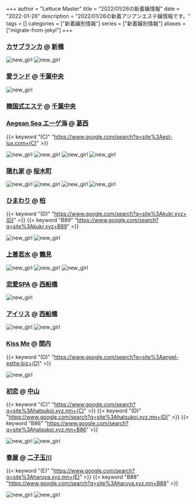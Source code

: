 +++
author = "Lettuce Master"
title = "2022/01/26の新着嬢情報"
date = "2022-01-26"
description = "2022/01/26の新着アジアンエステ嬢情報です。"
tags = []
categories = ["新着嬢別情報"]
series = ["新着嬢別情報"]
aliases = ["migrate-from-jekyl"]
+++
### [カサブランカ](http://romantic-est.info/) @ [新橋](/post/sinbashi)


![new_girl](https://i.imgur.com/TBzYQy4.jpeg)
![new_girl](https://i.imgur.com/VHdsdHL.jpeg)
### [愛ランド](https://chiba-ninki-menseste-aroma-rinpa.jpn.cm/) @ [千葉中央](/post/chibachuo)


![new_girl](https://chiba-ninki-menseste-aroma-rinpa.jpn.cm/photos/sites/33/2022/01/2022012601510398-e1643129476168.jpeg)
### [韓国式エステ](http://www.night.ne.jp/chiba/kankoku/) @ [千葉中央](/post/chibachuo)


### [Aegean Sea エーゲ海](http://est-lux.com/) @ [葛西](/post/kasai)
{{< keyword "(C)" "https://www.google.com/search?q=site%3Aest-lux.com+(C)" >}} 

![new_girl](https://i.imgur.com/MbVKmWh.gif)
![new_girl](https://i.imgur.com/CYEAY8n.jpeg)
![new_girl](https://i.imgur.com/1ROzUoi.jpeg)
![new_girl](https://i.imgur.com/BeR8jBE.jpeg)
### [隠れ家](https://jasmine-mizonokuti.xyz/) @ [桜木町](/post/sakuragicho)


![new_girl](https://jasmine-mizonokuti.xyz/_src/55473660/wechatimg122_20220125180604096.jpg)
![new_girl](https://jasmine-mizonokuti.xyz/_src/55473686/wechatimg122_20220125180604096.jpg)
![new_girl](https://jasmine-mizonokuti.xyz/_src/55473687/wechatimg122_20220125180604096.jpg)
![new_girl](https://jasmine-mizonokuti.xyz/_src/55473722/wechatimg122_20220125180604096.jpg)
### [ひまわり](http://kukr.xyz/) @ [柏](/post/kashiwa)
{{< keyword "(D)" "https://www.google.com/search?q=site%3Akukr.xyz+(D)" >}} {{< keyword "B89" "https://www.google.com/search?q=site%3Akukr.xyz+B89" >}} 

![new_girl](https://i.imgur.com/72wh27n.jpeg)
![new_girl](https://i.imgur.com/ClvJrSG.jpeg)
### [上善若水](http://relaxia.work/) @ [鶴見](/post/tsurumi)


![new_girl](https://i.imgur.com/bQvDEc9.jpeg)
![new_girl](https://i.imgur.com/39P89M1.jpeg)
![new_girl](https://i.imgur.com/Heq1GzM.jpeg)
### [恋愛SPA](http://lu-mi.work/) @ [西船橋](/post/nishifunabashi)


![new_girl](https://i.imgur.com/HZ7Hh2t.png)
### [アイリス](https://iris.ests.jp/) @ [西船橋](/post/nishifunabashi)


![new_girl](https://iris.ests.jp/photos/sites/58/2022/01/2022012514533677-302x406.jpeg_302X450.jpeg)
![new_girl](https://iris.ests.jp/photos/sites/58/2022/01/2022012514533677.jpeg_302X450.jpeg)
### [Kiss Me](http://angel-esthe.biz/) @ [関内](/post/kannai)
{{< keyword "(D)" "https://www.google.com/search?q=site%3Aangel-esthe.biz+(D)" >}} 

![new_girl](https://i.imgur.com/JstMI17.png)
### [初恋](https://hatsukoi.xyz.mn/) @ [中山](/post/nakayama)
{{< keyword "(C)" "https://www.google.com/search?q=site%3Ahatsukoi.xyz.mn+(C)" >}} {{< keyword "(D)" "https://www.google.com/search?q=site%3Ahatsukoi.xyz.mn+(D)" >}} {{< keyword "B86" "https://www.google.com/search?q=site%3Ahatsukoi.xyz.mn+B86" >}} 

![new_girl](https://hatsukoi.xyz.mn/photos/sites/10/2022/01/2022012601573593.jpg)
![new_girl](https://hatsukoi.xyz.mn/photos/sites/10/2022/01/2022012601573593.jpg_300X450.jpg)
### [春屋](https://haruya.xyz.mn/) @ [二子玉川](/post/futakotamagawa)
{{< keyword "(E)" "https://www.google.com/search?q=site%3Aharuya.xyz.mn+(E)" >}} {{< keyword "B88" "https://www.google.com/search?q=site%3Aharuya.xyz.mn+B88" >}} 

![new_girl](https://haruya.xyz.mn/photos/sites/59/2022/01/2022012506260325.jpg)
![new_girl](https://haruya.xyz.mn/photos/sites/59/2022/01/2022012506260325.jpg_300X450.jpg)
